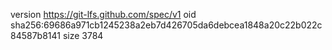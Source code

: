 version https://git-lfs.github.com/spec/v1
oid sha256:69686a971cb1245238a2eb7d426705da6debcea1848a20c22b022c84587b8141
size 3784
